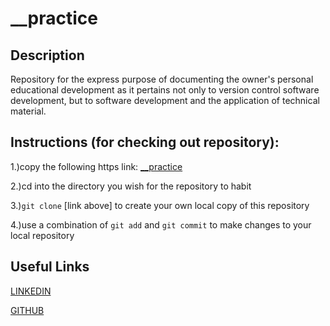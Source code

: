# __practice

## **Description**

Repository for the express purpose of documenting the owner's personal educational development as it pertains not only to version control software development, but to software development and the application of technical material.


## **Instructions (for checking out repository):**

1.)copy the following https link: [__practice](https://github.com/Elouassi/__practice.git) 

2.)cd into the directory you wish for the repository to habit 

3.)`git clone` [link above] to create your own local copy of this repository 

4.)use a combination of `git add` and `git commit` to make changes to your local repository 

## **Useful Links**

[LINKEDIN](https://www.linkedin.com/in/walidelouassi/) 

[GITHUB](https://github.com/Elouassi)
